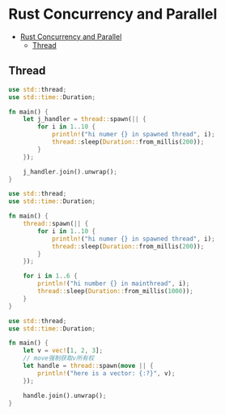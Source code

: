 # Rust Concurrency and Parallel

- [Rust Concurrency and Parallel](#rust-concurrency-and-parallel)
  - [Thread](#thread)

## Thread

```rs
use std::thread;
use std::time::Duration;

fn main() {
    let j_handler = thread::spawn(|| {
        for i in 1..10 {
            println!("hi numer {} in spawned thread", i);
            thread::sleep(Duration::from_millis(200));
        }
    });

    j_handler.join().unwrap();
}
```

```rs
use std::thread;
use std::time::Duration;

fn main() {
    thread::spawn(|| {
        for i in 1..10 {
            println!("hi numer {} in spawned thread", i);
            thread::sleep(Duration::from_millis(200));
        }
    });

    for i in 1..6 {
        println!("hi number {} in mainthread", i);
        thread::sleep(Duration::from_millis(1000));
    }
}
```

```rs
use std::thread;
use std::time::Duration;

fn main() {
    let v = vec![1, 2, 3];
    // move强制获取v所有权
    let handle = thread::spawn(move || {
        println!("here is a vector: {:?}", v);
    });

    handle.join().unwrap();
}
```

